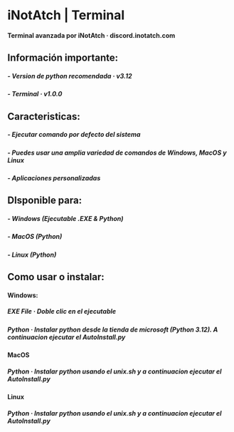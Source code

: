 # iNotAtch | Terminal
#### Terminal avanzada por iNotAtch · discord.inotatch.com

## Información importante:
##### - Version de python recomendada · v3.12
##### - Terminal · v1.0.0

## Caracteristicas:
##### - Ejecutar comando por defecto del sistema
##### - Puedes usar una amplia variedad de comandos de Windows, MacOS y Linux 
##### - Aplicaciones personalizadas

## DIsponible para:
##### - Windows (Ejecutable .EXE & Python)
##### - MacOS (Python)
##### - Linux (Python)

## Como usar o instalar:
#### Windows:
##### EXE File · Doble clic en el ejecutable
##### Python · Instalar python desde la tienda de microsoft (Python 3.12). A continuacion ejecutar el AutoInstall.py

#### MacOS
##### Python · Instalar python usando el unix.sh y a continuacion ejecutar el AutoInstall.py

#### Linux
##### Python · Instalar python usando el unix.sh y a continuacion ejecutar el AutoInstall.py
